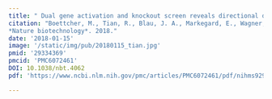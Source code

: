```yaml
---
title: " Dual gene activation and knockout screen reveals directional dependencies in genetic networks."
citation: "Boettcher, M., Tian, R., Blau, J. A., Markegard, E., Wagner, **R. T.**, Wu, D., ... & McManus, M.T.
*Nature biotechnology*. 2018."
date: '2018-01-15'
image: '/static/img/pub/20180115_tian.jpg'
pmid: '29334369'
pmcid: 'PMC6072461'
DOI: 10.1038/nbt.4062
pdf: 'https://www.ncbi.nlm.nih.gov/pmc/articles/PMC6072461/pdf/nihms929905.pdf'

---
```

